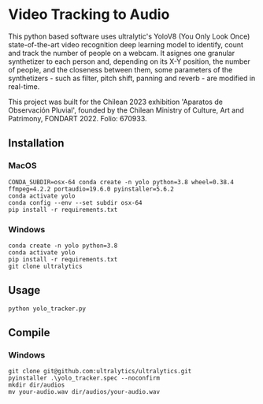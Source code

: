 # Video Tracking to Audio

This python based software uses ultralytic's YoloV8 (You Only Look Once) state-of-the-art video recognition deep learning model to identify, count and track the number of people on a webcam. It asignes one granular synthetizer to each person and, depending on its X-Y position, the number of people, and the closeness between them, some parameters of the synthetizers - such as filter, pitch shift, panning and reverb - are modified in real-time.

This project was built for the Chilean 2023 exhibition 'Aparatos de Observación Pluvial', founded by the Chilean Ministry of Culture, Art and Patrimony, FONDART 2022. Folio: 670933.

## Installation

### MacOS

```
CONDA_SUBDIR=osx-64 conda create -n yolo python=3.8 wheel=0.38.4 ffmpeg=4.2.2 portaudio=19.6.0 pyinstaller=5.6.2
conda activate yolo
conda config --env --set subdir osx-64
pip install -r requirements.txt
```

### Windows

```
conda create -n yolo python=3.8
conda activate yolo
pip install -r requirements.txt
git clone ultralytics
```

## Usage

```
python yolo_tracker.py
```

## Compile

### Windows

```
git clone git@github.com:ultralytics/ultralytics.git
pyinstaller .\yolo_tracker.spec --noconfirm
mkdir dir/audios
mv your-audio.wav dir/audios/your-audio.wav
```
